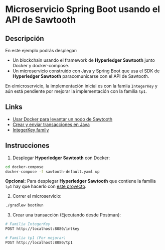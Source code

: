 # Microservicio Spring Boot usando el API de Sawtooth 

## Descripción

En este ejemplo podrás desplegar:
* Un blockchain usando el framework de **Hyperledger Sawtooth** junto Docker y docker-compose.
* Un microservicio construido con Java y Spring Boot que usa el SDK de **Hyperledger Sawtooth** paracomunicarse con el API de Sawtooth.
  
En elmicroservicio, la implementación inicial es con la famiia `IntegerKey` y aún está pendiente por mejorar la implementación con la familia `tp1`.

## Links

* [Usar Docker para levantar un nodo de Sawtooth](https://sawtooth.hyperledger.org/docs/core/releases/latest/app_developers_guide/docker.html)
* [Crear y enviar transacciones en Java](https://sawtooth.hyperledger.org/docs/sdk-java/nightly/master/using_java_sdk.html)
* [IntegerKey family](https://sawtooth.hyperledger.org/docs/core/releases/latest/transaction_family_specifications/integerkey_transaction_family.html)

## Instrucciones

1) Desplegar **Hyperledger Sawtooth** con Docker:

```bash
cd docker-compose
docker-compose -f sawtooth-default.yaml up
```

**Opcional:** Para desplegar **Hyperledger Sawtooth** que contiene la familia `tp1` hay que hacerlo con [este proyecto](https://github.com/juanalvarez123/sawtooth-kafka-mongo-hello).

2) Correr el microservicio:

```bash
./gradlew bootRun
```

3) Crear una transacción (Ejecutando desde Postman): 

```bash
# Familia IntegerKey
POST http://localhost:8080/intkey

# Familia tp1 (Por mejorar)
POST http://localhost:8080/tp1
```
